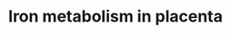 ---
annotations:
- id: PW:0000591
  parent: regulatory pathway
  type: Pathway Ontology
  value: iron transport pathway
- id: PW:0000590
  parent: regulatory pathway
  type: Pathway Ontology
  value: iron homeostasis pathway
authors:
- Jcompai
- Khanspers
- MartijnVanIersel
- Evelo
- MaintBot
- Ddigles
- Egonw
- AMTan
citedin:
- link: PMC9138293
  title: 'An NF-κB- and Therapy-Related Regulatory Network in Glioma: A Potential
    Mechanism of Action for Natural Antiglioma Agents (2022)'
- link: 10.1038/s41598-024-70629-7
  title: The differential expression of adipose tissue genes in short, medium and
    long-term periods after bariatric surgery (2024)
communities:
- Micronutrients
description: During pregnancy, iron is transported from mother to fetus across the
  placenta. Iron is essential for many biological processes, including the transfer
  of oxygen in blood, but it can also be toxic. Elaborate and elegant mechanisms have
  evolved to make sure that the potential for oxidative damage is minimized. This
  description of Iron pathway through the placenta, and its regulation is purposed
  to understand the effect of Iron deficiency or Iron overload of the mother on the
  fetus.   Proteins on this pathway have targeted assays available via the [https://assays.cancer.gov/available_assays?wp_id=WP2007
  CPTAC Assay Portal]
last-edited: 2019-09-12
ndex: 965751bc-8b63-11eb-9e72-0ac135e8bacf
organisms:
- Homo sapiens
redirect_from:
- /index.php/Pathway:WP2007
- /instance/WP2007
- /instance/WP2007_r106626
revision: r106626
schema-jsonld:
- '@context': https://schema.org/
  '@id': https://wikipathways.github.io/pathways/WP2007.html
  '@type': Dataset
  creator:
    '@type': Organization
    name: WikiPathways
  description: During pregnancy, iron is transported from mother to fetus across the
    placenta. Iron is essential for many biological processes, including the transfer
    of oxygen in blood, but it can also be toxic. Elaborate and elegant mechanisms
    have evolved to make sure that the potential for oxidative damage is minimized.
    This description of Iron pathway through the placenta, and its regulation is purposed
    to understand the effect of Iron deficiency or Iron overload of the mother on
    the fetus.   Proteins on this pathway have targeted assays available via the [https://assays.cancer.gov/available_assays?wp_id=WP2007
    CPTAC Assay Portal]
  keywords:
  - FeII
  - FeIII
  - HAMP
  - HEPHL1
  - IREB2
  - IRP1
  - MCOLN1
  - SLC11A2
  - SLC40A1
  - STEAP3
  - TF
  - TFR1
  - TFR2
  - foetal HAMP?
  - foetal TF
  license: CC0
  name: Iron metabolism in placenta
seo: CreativeWork
title: Iron metabolism in placenta
wpid: WP2007
---